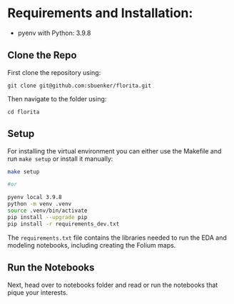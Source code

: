 # Requirements and Installation:

+ pyenv with Python: 3.9.8

## Clone the Repo

First clone the repository using:

    git clone git@github.com:sbuenker/florita.git

Then navigate to the folder using:

    cd florita

## Setup

For installing the virtual environment you can either use the Makefile and run `make setup` or install it manually:

```zsh
make setup

#or

pyenv local 3.9.8
python -m venv .venv
source .venv/bin/activate
pip install --upgrade pip
pip install -r requirements_dev.txt
```

The `requirements.txt` file contains the libraries needed to run the EDA and modeling notebooks, including creating the Folium maps.

## Run the Notebooks

Next, head over to notebooks folder and read or run the notebooks that pique your interests.